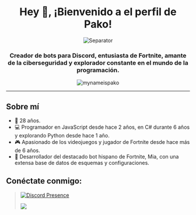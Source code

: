 <h1 align="center" style="border-bottom: none">Hey 👋, ¡Bienvenido a el perfil de Pako!</h1>
<p align="center"> <img src="https://media.discordapp.net/attachments/880106736181207072/1177059832294019132/257076709-25c73d00-10fb-4ec9-800a-2d2c08637fde_copia.png?ex=65712164&is=655eac64&hm=a1452dbe98d0db4a6af4527ac995a7e8acc01eda5b9b6248caeeb89848c3402d&=&format=webp&width=1025&height=11" alt="Separator" /></p>
<h3 align="center">Creador de bots para Discord, entusiasta de Fortnite, amante de la ciberseguridad y explorador constante en el mundo de la programación.</h3>
<p align="center"><img src="https://komarev.com/ghpvc/?username=mynameispako&label=Visitas%20del%20perfil&color=ff0067&style=flat-square" alt="mynameispako" /></p>
<hr/>

## Sobre mí

- 🌱 28 años.
- 💻 Programador en JavaScript desde hace 2 años, en C# durante 6 años y explorando Python desde hace 1 año.
- 🎮 Apasionado de los videojuegos y jugador de Fortnite desde hace más de 6 años.
- 🌸 Desarrollador del destacado bot hispano de Fortnite, Mia, con una extensa base de datos de esquemas y configuraciones.

## Conéctate conmigo:

> [![Discord Presence](https://lanyard.cnrad.dev/api/345349877502574595?theme=dark?showDisplayName=true?&idleMessage=Ahora%20mismo%20no%20estoy%20haciendo%20nada...&animated=true)](https://discord.com/users/345349877502574595)
> 
> <a href="https://dsc.gg/pakosarmy"><img src="https://discord.com/api/guilds/756859004965093426/widget.png?style=banner2"></a>
